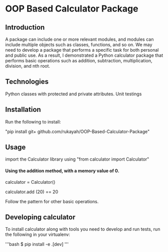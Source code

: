 # OOP Based Calculator Package

## Introduction

A package can include one or more relevant modules, and modules can include multiple objects such as classes, functions, and so on.
We may need to develop a package that performs a specific task for both personal and public use. As a result, I demonstrated a Python calculator package that performs basic operations such as addition, subtraction, multiplication, division, and nth root.

## Technologies
Python classes with protected and private attributes.
Unit testings

## Installation

Run the following to install:

"pip install git+ github.com/rukayah/OOP-Based-Calculator-Package"

## Usage

import the Calculator library using "from calculator import Calculator"

#### Using the addition method, with a memory value of 0.

calculator = Calculator()

calculator.add (20)  == 20

Follow the pattern for other basic operations.

## Developing calculator

To install calculator along with tools you need to develop and run tests, run the following in your virtualenv:

'''bash
$ pip install -e .[dev]
'''
